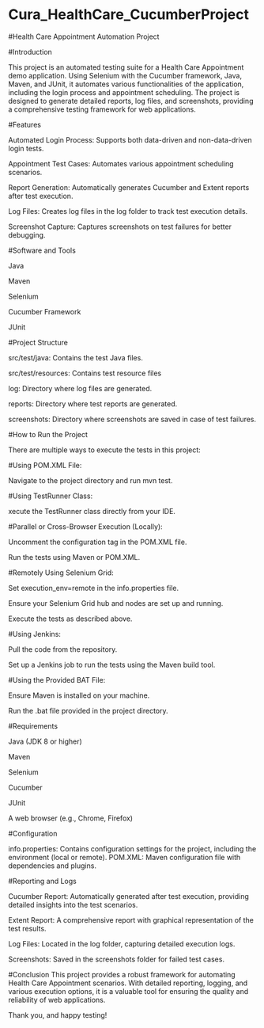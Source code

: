# Cura_HealthCare_CucumberProject

#Health Care Appointment Automation Project

#Introduction

This project is an automated testing suite for a Health Care Appointment demo application. Using Selenium with the Cucumber framework, Java, Maven, and JUnit, it automates various functionalities of the application, including the login process and appointment scheduling. The project is designed to generate detailed reports, log files, and screenshots, providing a comprehensive testing framework for web applications.

#Features

Automated Login Process: Supports both data-driven and non-data-driven login tests.

Appointment Test Cases: Automates various appointment scheduling scenarios.

Report Generation: Automatically generates Cucumber and Extent reports after test execution.

Log Files: Creates log files in the log folder to track test execution details.

Screenshot Capture: Captures screenshots on test failures for better debugging.

#Software and Tools

Java

Maven

Selenium

Cucumber Framework

JUnit

#Project Structure

src/test/java: Contains the test Java files.

src/test/resources: Contains test resource files

log: Directory where log files are generated.

reports: Directory where test reports are generated.

screenshots: Directory where screenshots are saved in case of test failures.

#How to Run the Project

There are multiple ways to execute the tests in this project:

#Using POM.XML File:

Navigate to the project directory and run mvn test.

#Using TestRunner Class:

xecute the TestRunner class directly from your IDE.

#Parallel or Cross-Browser Execution (Locally):

Uncomment the configuration tag in the POM.XML file.

Run the tests using Maven or POM.XML.

#Remotely Using Selenium Grid:

Set execution_env=remote in the info.properties file.

Ensure your Selenium Grid hub and nodes are set up and running.

Execute the tests as described above.

#Using Jenkins:

Pull the code from the repository.

Set up a Jenkins job to run the tests using the Maven build tool.

#Using the Provided BAT File:

Ensure Maven is installed on your machine.

Run the .bat file provided in the project directory.

#Requirements

Java (JDK 8 or higher)

Maven

Selenium

Cucumber

JUnit

A web browser (e.g., Chrome, Firefox)

#Configuration

info.properties: Contains configuration settings for the project, including the environment (local or remote).
POM.XML: Maven configuration file with dependencies and plugins.

#Reporting and Logs

Cucumber Report: Automatically generated after test execution, providing detailed insights into the test scenarios.

Extent Report: A comprehensive report with graphical representation of the test results.

Log Files: Located in the log folder, capturing detailed execution logs.

Screenshots: Saved in the screenshots folder for failed test cases.

#Conclusion
This project provides a robust framework for automating Health Care Appointment scenarios. With detailed reporting, logging, and various execution options, it is a valuable tool for ensuring the quality and reliability of web applications.

Thank you, and happy testing!
